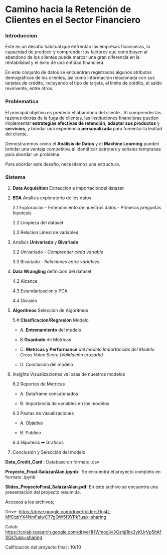 # Camino hacia la Retención de Clientes en el Sector Financiero

### **Introduccion**
Este es un desafío habitual que enfrentan las empresas financieras, la capacidad de predecir y comprender los factores que contribuyen al abandono de los clientes puede marcar una gran diferencia en la rentabilidad y el éxito de una entidad financiera.

En este conjunto de datos se encuentran registrados algunos atributos demográficos de los clientes, así como información relacionada con sus tarjetas de crédito, incluyendo el tipo de tarjeta, el límite de crédito, el saldo revolvente, entre otros.

### **Problematíca**
El principal objetivo es predecir el abandono del cliente . Al comprender las razones detrás de la fuga de clientes, las instituciones financieras pueden implementar **estrategias efectivas de retención**, **adaptar sus productos** y **servicios**, y brindar una experiencia **personalizada** para fomentar la lealtad del cliente.

Demostraremos cómo el **Análisis de Datos** y el **Machine Learning** pueden brindar una ventaja competitiva al identificar patrones y señales tempranas para abordar un problema.

Para abordar este desafío, necesitamos una estructura.

### **Sistema**

1. **Data Acquisition** Extraccion e importaciondel dataset

2. **EDA** Análisis exploratorio de los datos

   2.1 Exploración - Entendimiento de nuestros datos - Primeras preguntas hipotesis

   2.2 Limpieza del dataset

   2.3 Relacion Lineal de variables

3. Análisis **Univariado** y **Bivariado**

   3.2 Univariado - *Comprender cada variable*

   3.3 Bivariado - *Relaciones entre variables*

4. **Data Wrangling** definicion del dataset

   4.2 Alcance

   4.3 Estandarización y PCA

   4.4 División

5. **Algoritmos** Seleccion de Algoritmos

   5.# **Clasificacion/Regresión** Modelo

      - A. **Entrenamiento** del modelo

      - B.**Guardado** de Metricas

      - C. **Metrícas y Performance** *del modelo
           Importancías del Modelo
           Cross Value Score (Validación cruzada)*

      - D. Conclusión del modelo

6. Insights Visualizaciones valiosas de nuestros modelos

   6.2 Reportes de Metricas
      - A. Dataframe concatenados

      - B. Importancia de variables en los modelos

   6.3 Pautas de visualizaciones

      - A. Objetivo

      - B. Publico

   6.4 Hipotesis ➡ Graficos

7. Conclusión y Selección del modelo   

**Data_Credit_Card** : Database en formato .csv

**Proyecto_Final-SalazarAlan.ipynb** : Se encuentrá el proyecto completo en formato .ipynb

**Slides_ProyectoFinal_SalazarAlan.pdf**: En este archivo se encuentra una presentación del proyecto resumida.


Accesos a los archivos;

Drive: https://drive.google.com/drive/folders/1gi4t-MfCqtiYX4NmFaIwC77gQW5f9YPk?usp=sharing

Colab: https://colab.research.google.com/drive/1HWmogjjv3Gshjj1kx2yKUrVp5itA1XOk?usp=sharing

Calificación del proyecto final : 10/10
